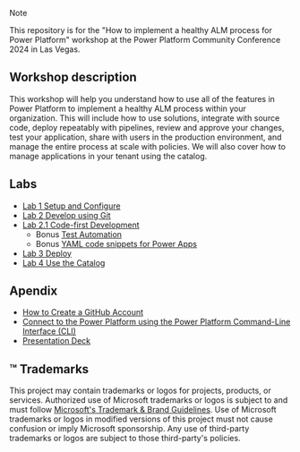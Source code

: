 > [!NOTE]
> This repository is for the "How to implement a healthy ALM process for Power Platform" workshop at the Power Platform Community Conference 2024 in Las Vegas.

## Workshop description

This workshop will help you understand how to use all of the features in Power Platform to implement a healthy ALM process within your organization. This will include how to use solutions, integrate with source code, deploy repeatably with pipelines, review and approve your changes, test your application, share with users in the production environment, and manage the entire process at scale with policies. We will also cover how to manage applications in your tenant using the catalog.

## Labs

- [Lab 1 Setup and Configure](Lab%201%20Setup%20and%20Configure.pdf)
- [Lab 2 Develop using Git](Lab%202%20Develop%20using%20Git.pdf)
- [Lab 2.1 Code-first Development](Lab%202.1%20Code-first%20Development.pdf)
    - Bonus [Test Automation](Lab2.1/tests/basic/README.md)
    - Bonus [YAML code snippets for Power Apps](https://aka.ms/power-apps-snippets)
- [Lab 3 Deploy](Lab%203%20Deploy.pdf)
- [Lab 4 Use the Catalog](Lab%204%20Use%20the%20Catalog.pdf)

## Apendix

- [How to Create a GitHub Account](Lab2.1/CREATE%20GITHUB.md)
- [Connect to the Power Platform using the Power Platform Command-Line Interface (CLI)](Lab2.1/PAC%20CLI.md)
- [Presentation Deck](ALM%20Workshop.pdf)

## ™️ Trademarks

This project may contain trademarks or logos for projects, products, or services. Authorized use of Microsoft
trademarks or logos is subject to and must follow
[Microsoft's Trademark & Brand Guidelines](https://www.microsoft.com/legal/intellectualproperty/trademarks/usage/general).
Use of Microsoft trademarks or logos in modified versions of this project must not cause confusion or imply Microsoft sponsorship.
Any use of third-party trademarks or logos are subject to those third-party's policies.